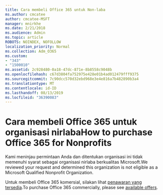 ```yaml
---
title: Cara membeli Office 365 untuk Non-laba
ms.author: cmcatee
author: cmcatee-MSFT
manager: mnirkhe
ms.date: 2/21/2018
ms.audience: Admin
ms.topic: article
ROBOTS: NOINDEX, NOFOLLOW
localization_priority: Normal
ms.collection: Adm_O365
ms.custom:
- "343"
- "1500010"
ms.assetid: 2c928480-0a18-47dc-871e-8b8558c9048b
ms.openlocfilehash: c67d3804fa752975e428e01b4ad012479fff9375
ms.sourcegitcommit: 7c90dcc570d32ebd968e3e4e816a7b482890b3a4
ms.translationtype: MT
ms.contentlocale: id-ID
ms.lasthandoff: 08/13/2019
ms.locfileid: "36390083"
---
```

# <a name="how-to-purchase-office-365-for-nonprofits"></a><span data-ttu-id="9bfb4-102">Cara membeli Office 365 untuk organisasi nirlaba</span><span class="sxs-lookup"><span data-stu-id="9bfb4-102">How to purchase Office 365 for Nonprofits</span></span>

<span data-ttu-id="9bfb4-103">Kami meninjau permintaan Anda dan ditentukan organisasi ini tidak memenuhi syarat sebagai organisasi nirlaba berkualitas Microsoft.</span><span class="sxs-lookup"><span data-stu-id="9bfb4-103">We reviewed your request and determined this organization is not eligible as a Microsoft Qualified Nonprofit Organization.</span></span>
  
<span data-ttu-id="9bfb4-104">Untuk membeli Office 365 komersial, silakan lihat [penawaran yang tersedia](https://portal.office.com/AdminPortal/Home).</span><span class="sxs-lookup"><span data-stu-id="9bfb4-104">To purchase Office 365 commercially, please see [available offers](https://portal.office.com/AdminPortal/Home).</span></span>